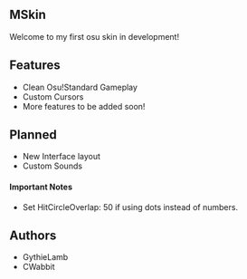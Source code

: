 ## MSkin
Welcome to my first osu skin in development!

## Features
* Clean Osu!Standard Gameplay
* Custom Cursors
* More features to be added soon!

## Planned
* New Interface layout
* Custom Sounds

#### Important Notes
* Set HitCircleOverlap: 50 if using dots instead of numbers.

## Authors
* GythieLamb
* CWabbit
